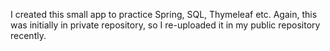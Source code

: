 I created this small app to practice Spring, SQL, Thymeleaf etc. Again, this was initially in private repository, so I re-uploaded it in my public repository recently.

